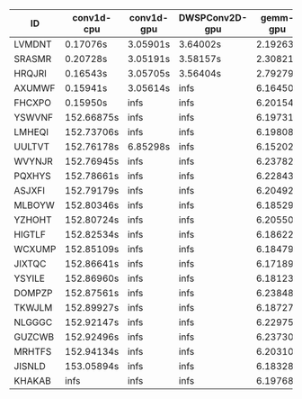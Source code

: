 |ID|conv1d-cpu|conv1d-gpu|DWSPConv2D-gpu|gemm-gpu|avg|
|-|-|-|-|-|-|
|LVMDNT|0.17076s|3.05901s|3.64002s|2.19263s|2.26561s|
|SRASMR|0.20728s|3.05191s|3.58157s|2.30821s|2.28724s|
|HRQJRI|0.16543s|3.05705s|3.56404s|2.79279s|2.39483s|
|AXUMWF|0.15941s|3.05614s|infs|6.16450s|infs|
|FHCXPO|0.15950s|infs|infs|6.20154s|infs|
|YSWVNF|152.66875s|infs|infs|6.19731s|infs|
|LMHEQI|152.73706s|infs|infs|6.19808s|infs|
|UULTVT|152.76178s|6.85298s|infs|6.15202s|infs|
|WVYNJR|152.76945s|infs|infs|6.23782s|infs|
|PQXHYS|152.78661s|infs|infs|6.22843s|infs|
|ASJXFI|152.79179s|infs|infs|6.20492s|infs|
|MLBOYW|152.80346s|infs|infs|6.18529s|infs|
|YZHOHT|152.80724s|infs|infs|6.20550s|infs|
|HIGTLF|152.82534s|infs|infs|6.18622s|infs|
|WCXUMP|152.85109s|infs|infs|6.18479s|infs|
|JIXTQC|152.86641s|infs|infs|6.17189s|infs|
|YSYILE|152.86960s|infs|infs|6.18123s|infs|
|DOMPZP|152.87561s|infs|infs|6.23848s|infs|
|TKWJLM|152.89927s|infs|infs|6.18727s|infs|
|NLGGGC|152.92147s|infs|infs|6.22975s|infs|
|GUZCWB|152.92496s|infs|infs|6.23730s|infs|
|MRHTFS|152.94134s|infs|infs|6.20310s|infs|
|JISNLD|153.05894s|infs|infs|6.18328s|infs|
|KHAKAB|infs|infs|infs|6.19768s|infs|
